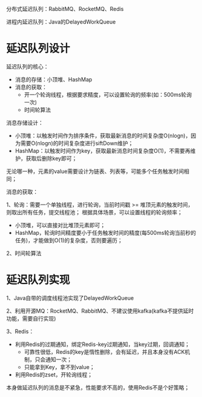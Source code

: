 分布式延迟队列：RabbitMQ、RocketMQ、Redis

进程内延迟队列：Java的DelayedWorkQueue

# 延迟队列设计

延迟队列的核心：
- 消息的存储：小顶堆、HashMap
- 消息的获取：
  - 开一个轮询线程，根据要求精度，可以设置轮询的频率(如：500ms轮询一次)
  - 时间轮算法

消息存储设计：
- 小顶堆：以触发时间作为排序条件，获取最新消息的时间复杂度O(nlogn)，因为需要O(nlogn)的时间复杂度进行siftDown维护；
- HashMap：以触发时间作为key，获取最新消息时间复杂度O(1)，不需要再维护，获取后删除key即可；

无论哪一种，元素的value需要设计为链表、列表等，可能多个任务触发时间相同；

消息的获取：

1、轮询：需要一个单独线程，进行轮询，当前时间戳 >= 堆顶元素的触发时间，则取出所有任务，提交线程池；
根据具体场景，可以设置线程的轮询频率；
- 小顶堆，可以直接对比堆顶元素即可；
- HashMap，轮询时间精度要小于任务触发时间的精度(每500ms轮询当前秒的任务)，才能做到O(1)的复杂度，否则要遍历；

2、时间轮算法


# 延迟队列实现

1、Java自带的调度线程池实现了DelayedWorkQueue

2、利用开源MQ：RocketMQ、RabbitMQ、不建议使用kafka(kafka不提供延时功能，需要自行实现)

3、Redis：

- 利用Redis的过期通知，绑定Redis-key过期通知，当key过期，回调通知；
  - 可靠性很低，Redis的key是惰性删除，会有延迟，并且本身没有ACK机制，只会通知一次；
  - 只能拿到Key，拿不到value；
- 利用Redis的zset，开轮询线程；

本身做延迟队列的消息是不紧急，性能要求不高的，使用Redis不是个好策略；

